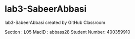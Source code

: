 # lab3-SabeerAbbasi
lab3-SabeerAbbasi created by GitHub Classroom

Section : L05
MacID : abbass28
Student Number: 400359910
